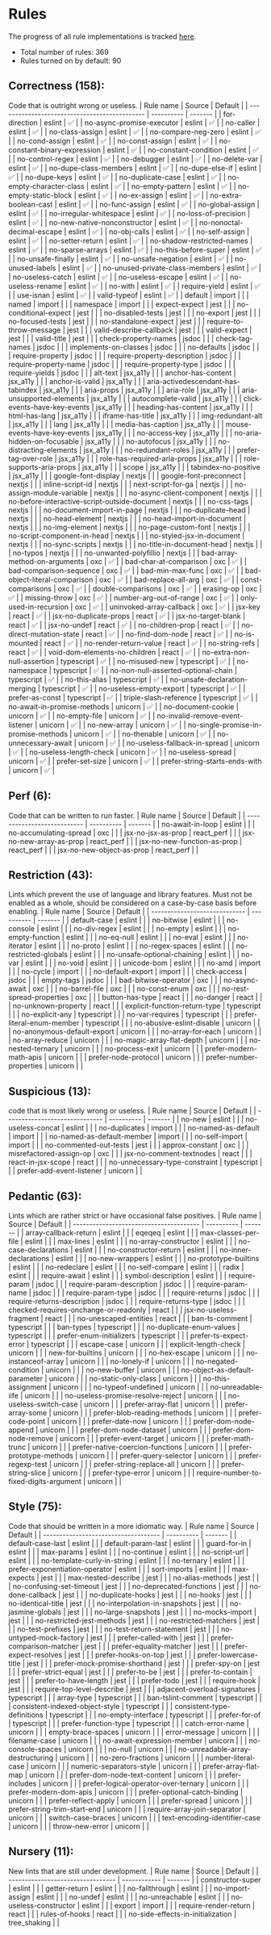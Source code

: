 # Rules

The progress of all rule implementations is tracked [here](https://github.com/oxc-project/oxc/issues/481).

- Total number of rules: 369
- Rules turned on by default: 90

<!-- textlint-disable terminology -->

## Correctness (158):

Code that is outright wrong or useless.
| Rule name | Source | Default |
| --------------------------------------------- | ---------- | ------- |
| for-direction | eslint | ✅ |
| no-async-promise-executor | eslint | ✅ |
| no-caller | eslint | ✅ |
| no-class-assign | eslint | ✅ |
| no-compare-neg-zero | eslint | ✅ |
| no-cond-assign | eslint | ✅ |
| no-const-assign | eslint | ✅ |
| no-constant-binary-expression | eslint | ✅ |
| no-constant-condition | eslint | ✅ |
| no-control-regex | eslint | ✅ |
| no-debugger | eslint | ✅ |
| no-delete-var | eslint | ✅ |
| no-dupe-class-members | eslint | ✅ |
| no-dupe-else-if | eslint | ✅ |
| no-dupe-keys | eslint | ✅ |
| no-duplicate-case | eslint | ✅ |
| no-empty-character-class | eslint | ✅ |
| no-empty-pattern | eslint | ✅ |
| no-empty-static-block | eslint | ✅ |
| no-ex-assign | eslint | ✅ |
| no-extra-boolean-cast | eslint | ✅ |
| no-func-assign | eslint | ✅ |
| no-global-assign | eslint | ✅ |
| no-irregular-whitespace | eslint | ✅ |
| no-loss-of-precision | eslint | ✅ |
| no-new-native-nonconstructor | eslint | ✅ |
| no-nonoctal-decimal-escape | eslint | ✅ |
| no-obj-calls | eslint | ✅ |
| no-self-assign | eslint | ✅ |
| no-setter-return | eslint | ✅ |
| no-shadow-restricted-names | eslint | ✅ |
| no-sparse-arrays | eslint | ✅ |
| no-this-before-super | eslint | ✅ |
| no-unsafe-finally | eslint | ✅ |
| no-unsafe-negation | eslint | ✅ |
| no-unused-labels | eslint | ✅ |
| no-unused-private-class-members | eslint | ✅ |
| no-useless-catch | eslint | ✅ |
| no-useless-escape | eslint | ✅ |
| no-useless-rename | eslint | ✅ |
| no-with | eslint | ✅ |
| require-yield | eslint | ✅ |
| use-isnan | eslint | ✅ |
| valid-typeof | eslint | ✅ |
| default | import | |
| named | import | |
| namespace | import | |
| expect-expect | jest | |
| no-conditional-expect | jest | |
| no-disabled-tests | jest | |
| no-export | jest | |
| no-focused-tests | jest | |
| no-standalone-expect | jest | |
| require-to-throw-message | jest | |
| valid-describe-callback | jest | |
| valid-expect | jest | |
| valid-title | jest | |
| check-property-names | jsdoc | |
| check-tag-names | jsdoc | |
| implements-on-classes | jsdoc | |
| no-defaults | jsdoc | |
| require-property | jsdoc | |
| require-property-description | jsdoc | |
| require-property-name | jsdoc | |
| require-property-type | jsdoc | |
| require-yields | jsdoc | |
| alt-text | jsx_a11y | |
| anchor-has-content | jsx_a11y | |
| anchor-is-valid | jsx_a11y | |
| aria-activedescendant-has-tabindex | jsx_a11y | |
| aria-props | jsx_a11y | |
| aria-role | jsx_a11y | |
| aria-unsupported-elements | jsx_a11y | |
| autocomplete-valid | jsx_a11y | |
| click-events-have-key-events | jsx_a11y | |
| heading-has-content | jsx_a11y | |
| html-has-lang | jsx_a11y | |
| iframe-has-title | jsx_a11y | |
| img-redundant-alt | jsx_a11y | |
| lang | jsx_a11y | |
| media-has-caption | jsx_a11y | |
| mouse-events-have-key-events | jsx_a11y | |
| no-access-key | jsx_a11y | |
| no-aria-hidden-on-focusable | jsx_a11y | |
| no-autofocus | jsx_a11y | |
| no-distracting-elements | jsx_a11y | |
| no-redundant-roles | jsx_a11y | |
| prefer-tag-over-role | jsx_a11y | |
| role-has-required-aria-props | jsx_a11y | |
| role-supports-aria-props | jsx_a11y | |
| scope | jsx_a11y | |
| tabindex-no-positive | jsx_a11y | |
| google-font-display | nextjs | |
| google-font-preconnect | nextjs | |
| inline-script-id | nextjs | |
| next-script-for-ga | nextjs | |
| no-assign-module-variable | nextjs | |
| no-async-client-component | nextjs | |
| no-before-interactive-script-outside-document | nextjs | |
| no-css-tags | nextjs | |
| no-document-import-in-page | nextjs | |
| no-duplicate-head | nextjs | |
| no-head-element | nextjs | |
| no-head-import-in-document | nextjs | |
| no-img-element | nextjs | |
| no-page-custom-font | nextjs | |
| no-script-component-in-head | nextjs | |
| no-styled-jsx-in-document | nextjs | |
| no-sync-scripts | nextjs | |
| no-title-in-document-head | nextjs | |
| no-typos | nextjs | |
| no-unwanted-polyfillio | nextjs | |
| bad-array-method-on-arguments | oxc | ✅ |
| bad-char-at-comparison | oxc | ✅ |
| bad-comparison-sequence | oxc | ✅ |
| bad-min-max-func | oxc | ✅ |
| bad-object-literal-comparison | oxc | ✅ |
| bad-replace-all-arg | oxc | ✅ |
| const-comparisons | oxc | ✅ |
| double-comparisons | oxc | ✅ |
| erasing-op | oxc | ✅ |
| missing-throw | oxc | ✅ |
| number-arg-out-of-range | oxc | ✅ |
| only-used-in-recursion | oxc | ✅ |
| uninvoked-array-callback | oxc | ✅ |
| jsx-key | react | ✅ |
| jsx-no-duplicate-props | react | ✅ |
| jsx-no-target-blank | react | ✅ |
| jsx-no-undef | react | ✅ |
| no-children-prop | react | ✅ |
| no-direct-mutation-state | react | ✅ |
| no-find-dom-node | react | ✅ |
| no-is-mounted | react | ✅ |
| no-render-return-value | react | ✅ |
| no-string-refs | react | ✅ |
| void-dom-elements-no-children | react | ✅ |
| no-extra-non-null-assertion | typescript | ✅ |
| no-misused-new | typescript | ✅ |
| no-namespace | typescript | ✅ |
| no-non-null-asserted-optional-chain | typescript | ✅ |
| no-this-alias | typescript | ✅ |
| no-unsafe-declaration-merging | typescript | ✅ |
| no-useless-empty-export | typescript | ✅ |
| prefer-as-const | typescript | ✅ |
| triple-slash-reference | typescript | ✅ |
| no-await-in-promise-methods | unicorn | ✅ |
| no-document-cookie | unicorn | ✅ |
| no-empty-file | unicorn | ✅ |
| no-invalid-remove-event-listener | unicorn | ✅ |
| no-new-array | unicorn | ✅ |
| no-single-promise-in-promise-methods | unicorn | ✅ |
| no-thenable | unicorn | ✅ |
| no-unnecessary-await | unicorn | ✅ |
| no-useless-fallback-in-spread | unicorn | ✅ |
| no-useless-length-check | unicorn | ✅ |
| no-useless-spread | unicorn | ✅ |
| prefer-set-size | unicorn | ✅ |
| prefer-string-starts-ends-with | unicorn | ✅ |

## Perf (6):

Code that can be written to run faster.
| Rule name | Source | Default |
| --------------------------- | ---------- | ------- |
| no-await-in-loop | eslint | |
| no-accumulating-spread | oxc | |
| jsx-no-jsx-as-prop | react_perf | |
| jsx-no-new-array-as-prop | react_perf | |
| jsx-no-new-function-as-prop | react_perf | |
| jsx-no-new-object-as-prop | react_perf | |

## Restriction (43):

Lints which prevent the use of language and library features. Must not be enabled as a whole, should be considered on a case-by-case basis before enabling.
| Rule name | Source | Default |
| ----------------------------- | ---------- | ------- |
| default-case | eslint | |
| no-bitwise | eslint | |
| no-console | eslint | |
| no-div-regex | eslint | |
| no-empty | eslint | |
| no-empty-function | eslint | |
| no-eq-null | eslint | |
| no-eval | eslint | |
| no-iterator | eslint | |
| no-proto | eslint | |
| no-regex-spaces | eslint | |
| no-restricted-globals | eslint | |
| no-unsafe-optional-chaining | eslint | |
| no-var | eslint | |
| no-void | eslint | |
| unicode-bom | eslint | |
| no-amd | import | |
| no-cycle | import | |
| no-default-export | import | |
| check-access | jsdoc | |
| empty-tags | jsdoc | |
| bad-bitwise-operator | oxc | |
| no-async-await | oxc | |
| no-barrel-file | oxc | |
| no-const-enum | oxc | |
| no-rest-spread-properties | oxc | |
| button-has-type | react | |
| no-danger | react | |
| no-unknown-property | react | |
| explicit-function-return-type | typescript | |
| no-explicit-any | typescript | |
| no-var-requires | typescript | |
| prefer-literal-enum-member | typescript | |
| no-abusive-eslint-disable | unicorn | |
| no-anonymous-default-export | unicorn | |
| no-array-for-each | unicorn | |
| no-array-reduce | unicorn | |
| no-magic-array-flat-depth | unicorn | |
| no-nested-ternary | unicorn | |
| no-process-exit | unicorn | |
| prefer-modern-math-apis | unicorn | |
| prefer-node-protocol | unicorn | |
| prefer-number-properties | unicorn | |

## Suspicious (13):

code that is most likely wrong or useless.
| Rule name | Source | Default |
| ------------------------------ | ---------- | ------- |
| no-new | eslint | |
| no-useless-concat | eslint | |
| no-duplicates | import | |
| no-named-as-default | import | |
| no-named-as-default-member | import | |
| no-self-import | import | |
| no-commented-out-tests | jest | |
| approx-constant | oxc | |
| misrefactored-assign-op | oxc | |
| jsx-no-comment-textnodes | react | |
| react-in-jsx-scope | react | |
| no-unnecessary-type-constraint | typescript | |
| prefer-add-event-listener | unicorn | |

## Pedantic (63):

Lints which are rather strict or have occasional false positives.
| Rule name | Source | Default |
| --------------------------------------- | ---------- | ------- |
| array-callback-return | eslint | |
| eqeqeq | eslint | |
| max-classes-per-file | eslint | |
| max-lines | eslint | |
| no-array-constructor | eslint | |
| no-case-declarations | eslint | |
| no-constructor-return | eslint | |
| no-inner-declarations | eslint | |
| no-new-wrappers | eslint | |
| no-prototype-builtins | eslint | |
| no-redeclare | eslint | |
| no-self-compare | eslint | |
| radix | eslint | |
| require-await | eslint | |
| symbol-description | eslint | |
| require-param | jsdoc | |
| require-param-description | jsdoc | |
| require-param-name | jsdoc | |
| require-param-type | jsdoc | |
| require-returns | jsdoc | |
| require-returns-description | jsdoc | |
| require-returns-type | jsdoc | |
| checked-requires-onchange-or-readonly | react | |
| jsx-no-useless-fragment | react | |
| no-unescaped-entities | react | |
| ban-ts-comment | typescript | |
| ban-types | typescript | |
| no-duplicate-enum-values | typescript | |
| prefer-enum-initializers | typescript | |
| prefer-ts-expect-error | typescript | |
| escape-case | unicorn | |
| explicit-length-check | unicorn | |
| new-for-builtins | unicorn | |
| no-hex-escape | unicorn | |
| no-instanceof-array | unicorn | |
| no-lonely-if | unicorn | |
| no-negated-condition | unicorn | |
| no-new-buffer | unicorn | |
| no-object-as-default-parameter | unicorn | |
| no-static-only-class | unicorn | |
| no-this-assignment | unicorn | |
| no-typeof-undefined | unicorn | |
| no-unreadable-iife | unicorn | |
| no-useless-promise-resolve-reject | unicorn | |
| no-useless-switch-case | unicorn | |
| prefer-array-flat | unicorn | |
| prefer-array-some | unicorn | |
| prefer-blob-reading-methods | unicorn | |
| prefer-code-point | unicorn | |
| prefer-date-now | unicorn | |
| prefer-dom-node-append | unicorn | |
| prefer-dom-node-dataset | unicorn | |
| prefer-dom-node-remove | unicorn | |
| prefer-event-target | unicorn | |
| prefer-math-trunc | unicorn | |
| prefer-native-coercion-functions | unicorn | |
| prefer-prototype-methods | unicorn | |
| prefer-query-selector | unicorn | |
| prefer-regexp-test | unicorn | |
| prefer-string-replace-all | unicorn | |
| prefer-string-slice | unicorn | |
| prefer-type-error | unicorn | |
| require-number-to-fixed-digits-argument | unicorn | |

## Style (75):

Code that should be written in a more idiomatic way.
| Rule name | Source | Default |
| ------------------------------------ | ---------- | ------- |
| default-case-last | eslint | |
| default-param-last | eslint | |
| guard-for-in | eslint | |
| max-params | eslint | |
| no-continue | eslint | |
| no-script-url | eslint | |
| no-template-curly-in-string | eslint | |
| no-ternary | eslint | |
| prefer-exponentiation-operator | eslint | |
| sort-imports | eslint | |
| max-expects | jest | |
| max-nested-describe | jest | |
| no-alias-methods | jest | |
| no-confusing-set-timeout | jest | |
| no-deprecated-functions | jest | |
| no-done-callback | jest | |
| no-duplicate-hooks | jest | |
| no-hooks | jest | |
| no-identical-title | jest | |
| no-interpolation-in-snapshots | jest | |
| no-jasmine-globals | jest | |
| no-large-snapshots | jest | |
| no-mocks-import | jest | |
| no-restricted-jest-methods | jest | |
| no-restricted-matchers | jest | |
| no-test-prefixes | jest | |
| no-test-return-statement | jest | |
| no-untyped-mock-factory | jest | |
| prefer-called-with | jest | |
| prefer-comparison-matcher | jest | |
| prefer-equality-matcher | jest | |
| prefer-expect-resolves | jest | |
| prefer-hooks-on-top | jest | |
| prefer-lowercase-title | jest | |
| prefer-mock-promise-shorthand | jest | |
| prefer-spy-on | jest | |
| prefer-strict-equal | jest | |
| prefer-to-be | jest | |
| prefer-to-contain | jest | |
| prefer-to-have-length | jest | |
| prefer-todo | jest | |
| require-hook | jest | |
| require-top-level-describe | jest | |
| adjacent-overload-signatures | typescript | |
| array-type | typescript | |
| ban-tslint-comment | typescript | |
| consistent-indexed-object-style | typescript | |
| consistent-type-definitions | typescript | |
| no-empty-interface | typescript | |
| prefer-for-of | typescript | |
| prefer-function-type | typescript | |
| catch-error-name | unicorn | |
| empty-brace-spaces | unicorn | |
| error-message | unicorn | |
| filename-case | unicorn | |
| no-await-expression-member | unicorn | |
| no-console-spaces | unicorn | |
| no-null | unicorn | |
| no-unreadable-array-destructuring | unicorn | |
| no-zero-fractions | unicorn | |
| number-literal-case | unicorn | |
| numeric-separators-style | unicorn | |
| prefer-array-flat-map | unicorn | |
| prefer-dom-node-text-content | unicorn | |
| prefer-includes | unicorn | |
| prefer-logical-operator-over-ternary | unicorn | |
| prefer-modern-dom-apis | unicorn | |
| prefer-optional-catch-binding | unicorn | |
| prefer-reflect-apply | unicorn | |
| prefer-spread | unicorn | |
| prefer-string-trim-start-end | unicorn | |
| require-array-join-separator | unicorn | |
| switch-case-braces | unicorn | |
| text-encoding-identifier-case | unicorn | |
| throw-new-error | unicorn | |

## Nursery (11):

New lints that are still under development.
| Rule name | Source | Default |
| --------------------------------- | ------------ | ------- |
| constructor-super | eslint | |
| getter-return | eslint | |
| no-fallthrough | eslint | |
| no-import-assign | eslint | |
| no-undef | eslint | |
| no-unreachable | eslint | |
| no-useless-constructor | eslint | |
| export | import | |
| require-render-return | react | |
| rules-of-hooks | react | |
| no-side-effects-in-initialization | tree_shaking | |

<!-- textlint-enable -->
